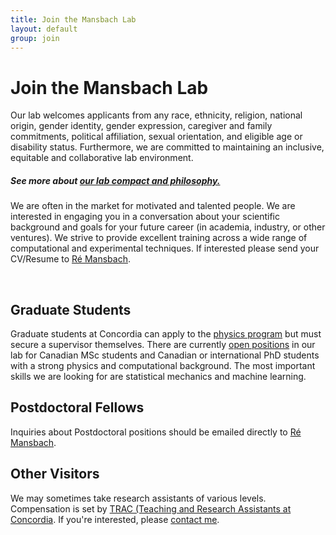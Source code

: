 ```yaml
---
title: Join the Mansbach Lab
layout: default
group: join
---
```


# Join the Mansbach Lab
Our lab welcomes applicants from any race, ethnicity, religion, national origin, gender identity, gender expression, caregiver and family commitments, political affiliation, sexual orientation, and eligible age or disability status. Furthermore, we are committed to maintaining an inclusive, equitable and collaborative lab environment.
##### See more about [our lab compact and philosophy.](/compact/)

We are often in the market for motivated and talented people. We are interested in engaging you in a conversation about your scientific background and goals for your future career (in academia, industry, or other ventures). We strive to provide excellent training across a wide range of computational and experimental techniques. If interested please send your CV/Resume to [Ré Mansbach](/contact/).


<br/>

## Graduate Students

Graduate students at Concordia can apply to the [physics program](https://www.concordia.ca/artsci/physics/programs/graduate.html) but must secure a supervisor themselves. There are currently [open positions](/openpositions/) in our lab for Canadian MSc students and Canadian or international PhD students with a strong physics and computational background. The most important skills we are looking for are statistical mechanics and machine learning.

## Postdoctoral Fellows

Inquiries about Postdoctoral positions should be emailed directly to [Ré Mansbach](/contact/). <!--We set our postdoctoral fellow compensation to the [Stanford rates](https://postdocs.stanford.edu/funding-levels-and-guidelines) **and** encourage candidates to explore applying for extramural fellowships to support their research.
//-->

## Other Visitors

We may sometimes take research assistants of various levels. Compensation is set by [TRAC (Teaching and Research Assistants at Concordia](https://trac-union.ca/pay-rates/). If you're interested, please [contact me](/contact/).

<!--In the past, our lab has enjoyed having foreign exchange students, interns, sabbatical visitors from academia and industry, and post-bac technicians in the lab.  We are open to other arrangements as well. As we expect people to be fairly compensated for their work by their home institution or by us, we do not have volunteer positions available. Note: we take high school students exclusively through the [UCSF SEP program](http://sep.ucsf.edu/).//-->
